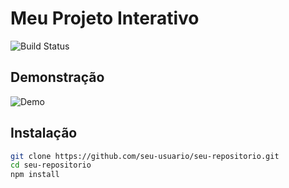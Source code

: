# Meu Projeto Interativo

![Build Status](https://img.shields.io/badge/build-passing-brightgreen)

## Demonstração
![Demo](https://media.giphy.com/media/your-gif-url/giphy.gif)

## Instalação
```bash
git clone https://github.com/seu-usuario/seu-repositorio.git
cd seu-repositorio
npm install
